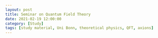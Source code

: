 ```yaml
---
layout: post
title: Seminar on Quantum Field Theory
date: 2021-02-19 12:00:00 
category: [Study]
tags: [study material, Uni Bonn, theoretical physics, QFT, axions]
---
```


